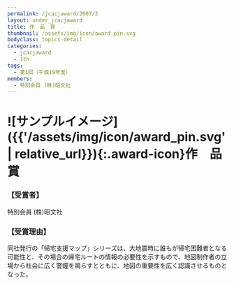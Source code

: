 ```yaml
---
permalink: /jcacjaward/2007/3
layout: under_jcacjaward
title: 作　品　賞
thumbnail: /assets/img/icon/award_pin.svg
bodyclass: topics-detail
categories:
  - jcacjaward
  - 1th
tags:
  - 第1回（平成19年度）
members:
  - 特別会員 (株)昭文社
---
```


# ![サンプルイメージ]({{'/assets/img/icon/award_pin.svg' | relative_url}}){:.award-icon}作　品　賞

### 【受賞者】

特別会員 (株)昭文社

### 【受賞理由】

同社発行の「帰宅支援マップ」シリーズは、大地震時に誰もが帰宅困難者となる可能性と、その場合の帰宅ルートの情報の必要性を示すもので、地図制作者の立場から社会に広く警鐘を鳴らすとともに、地図の重要性を広く認識させるものとなった。
